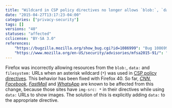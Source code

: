 ```yaml
---
title: "Wildcard in CSP policy directives no longer allows `blob:`, `data:` and `filesystem:` resources"
date: "2015-04-27T13:17:23-04:00"
categories: ["privacy-security"]
tags: []
versions: "40"
statuses: "affected"
cclicense: "BY-SA 3.0"
references:
    "https://bugzilla.mozilla.org/show_bug.cgi?id=1086999": "Bug 1086999 - CSP: Asterisk (*) wildcard should not allow blob:, data:, or filesystem: when matching source expressions"
    "https://www.mozilla.org/en-US/security/advisories/mfsa2015-91/": "MFSA 2015-91 - Mozilla Content Security Policy allows for asterisk wildcards in violation of CSP specification"
---
```

Firefox was incorrectly allowing resources from the `blob:`, `data:` and `filesystem:` URLs when an asterisk wildcard (`*`) was used in [CSP policy directives](https://developer.mozilla.org/en-US/docs/Web/Security/CSP/CSP_policy_directives). This behavior has been fixed with Firefox 40. So far, [*CNN*](https://bugzilla.mozilla.org/show_bug.cgi?id=1155792), [*Facebook*](https://bugzilla.mozilla.org/show_bug.cgi?id=1181379), [*FastMail*](https://bugzilla.mozilla.org/show_bug.cgi?id=1157084) and [*WhatsApp*](https://bugzilla.mozilla.org/show_bug.cgi?id=1154704) are known to be affected from this change, because those sites have `img-src: *` in their directives while using `data:` URLs to show images. The solution of this is explicitly adding `data:` to the appropriate directive.
